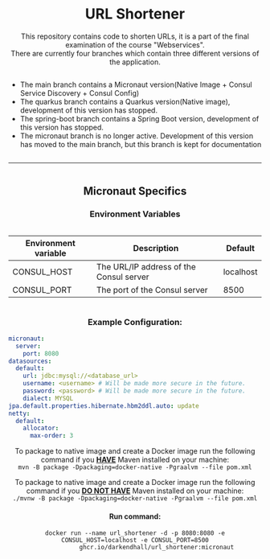 <div align="center">
<h1>URL Shortener</h1> 
<p>This repository contains code to shorten URLs, it is a part of the final examination of the course "Webservices".<br>
There are currently four branches which contain three different versions of the application.
</p>
<div style="display: inline-block; text-align: left">
    <ul>
        <li>The main branch contains a Micronaut version(Native Image + Consul Service Discovery + Consul Config)</li>
        <li>The quarkus branch contains a Quarkus version(Native image), development of this version has stopped.</li>
        <li>The spring-boot branch contains a Spring Boot version, development of this version has stopped.</li>
        <li>The micronaut branch is no longer active. Development of this version has moved to the main branch, but this branch is kept for documentation</li>
    </ul>
</div>

---

<div align="center" style="display: inline-block;">
    <h2>Micronaut Specifics</h2>

### Environment Variables

<div style="display: inline-block;">

| Environment variable | Description                             | Default   |
|----------------------|-----------------------------------------|-----------|
| CONSUL_HOST          | The URL/IP address of the Consul server | localhost |
| CONSUL_PORT          | The port of the Consul server           | 8500      |

</div>

### Example Configuration:

<div align="left">

```yml
micronaut:
  server:
    port: 8080
datasources:
  default:
    url: jdbc:mysql://<database_url>
    username: <username> # Will be made more secure in the future.
    password: <password> # Will be made more secure in the future.
    dialect: MYSQL
jpa.default.properties.hibernate.hbm2ddl.auto: update
netty:
  default:
    allocator:
      max-order: 3
```

</div>
    <div>
        <p>To package to native image and create a Docker image run the following command if you <u><b>HAVE</b></u> Maven installed on your machine: <br> <code>mvn -B package -Dpackaging=docker-native -Pgraalvm --file pom.xml</code></p>
        <p>To package to native image and create a Docker image run the following command if you <u><b>DO NOT HAVE</b></u> Maven installed on your machine: <br> <code>./mvnw -B package -Dpackaging=docker-native -Pgraalvm --file pom.xml</code></p>
        <h4>Run command:</h4>
        <div>
            <code>docker run --name url_shortener -d -p 8080:8080 -e CONSUL_HOST=localhost -e CONSUL_PORT=8500
            ghcr.io/darkendhall/url_shortener:micronaut</code>
        </div>
    </div>
</div>
</div>
